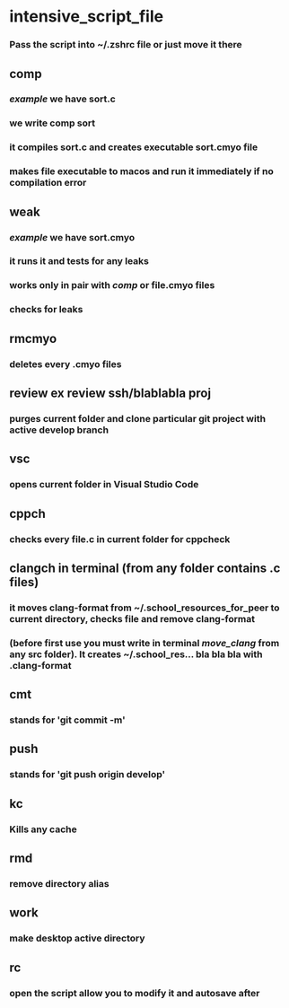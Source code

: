 # intensive_script_file

### Pass the script into ~/.zshrc file or just move it there

## comp
### ***example*** we have sort.c
### we write comp sort
### it compiles sort.c and creates executable sort.cmyo file
### makes file executable to macos and run it immediately if no compilation error

## weak
### ***example*** we have sort.cmyo
### it runs it and tests for any leaks
### works only in pair with ***comp*** or file.cmyo files
### checks for leaks

## rmcmyo
### deletes every .cmyo files

## review ex review ssh/blablabla proj
### purges current folder and clone particular git project with active develop branch

## vsc
### opens current folder in Visual Studio Code

## cppch
### checks every file.c in current folder for cppcheck

## clangch in terminal (from any folder contains .c files)
### it moves clang-format from ~/.school_resources_for_peer to current directory, checks file and remove clang-format
### (before first use you must write in terminal ***move_clang*** from any src folder). It creates ~/.school_res... bla bla bla with .clang-format

## cmt
### stands for 'git commit -m'

## push
### stands for 'git push origin develop'

## kc
### Kills any cache

## rmd
### remove directory alias

## work
### make desktop active directory

## rc
### open the script allow you to modify it and autosave after
